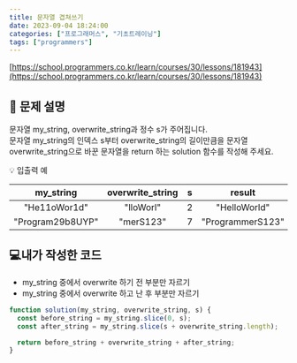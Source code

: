 ```yaml
---
title: 문자열 겹쳐쓰기
date: 2023-09-04 18:24:00
categories: ["프로그래머스", "기초트레이닝"]
tags: ["programmers"]
---
```


[https://school.programmers.co.kr/learn/courses/30/lessons/181943](https://school.programmers.co.kr/learn/courses/30/lessons/181943)

## 📔 문제 설명

문자열 my_string, overwrite_string과 정수 s가 주어집니다.  
문자열 my_string의 인덱스 s부터 overwrite_string의 길이만큼을 문자열 overwrite_string으로 바꾼 문자열을 return 하는 solution 함수를 작성해 주세요.

💡 입출력 예

|    my_string     | overwrite_string |  s  |      result      |
| :--------------: | :--------------: | :-: | :--------------: |
|   "He11oWor1d"   |    "lloWorl"     |  2  |   "HelloWorld"   |
| "Program29b8UYP" |    "merS123"     |  7  | "ProgrammerS123" |

## 💻내가 작성한 코드

- my_string 중에서 overwrite 하기 전 부분만 자르기
- my_string 중에서 overwrite 하고 난 후 부분만 자르기

```js
function solution(my_string, overwrite_string, s) {
  const before_string = my_string.slice(0, s);
  const after_string = my_string.slice(s + overwrite_string.length);

  return before_string + overwrite_string + after_string;
}
```
